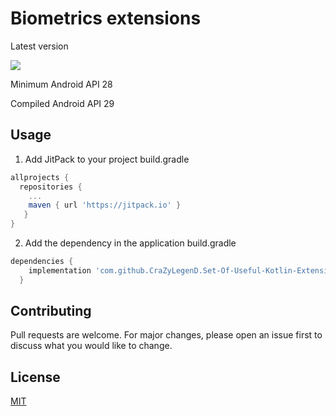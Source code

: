 
# Biometrics extensions

Latest version

[![](https://jitpack.io/v/CraZyLegenD/Set-Of-Useful-Kotlin-Extensions-and-Helpers.svg)](https://jitpack.io/#CraZyLegenD/Set-Of-Useful-Kotlin-Extensions-and-Helpers)

Minimum Android API 28

Compiled Android API 29

## Usage
1. Add JitPack to your project build.gradle

```gradle
allprojects {
  repositories {
    ...
    maven { url 'https://jitpack.io' }
   }
}
```

2. Add the dependency in the application build.gradle

```gradle
dependencies {
	implementation 'com.github.CraZyLegenD.Set-Of-Useful-Kotlin-Extensions-and-Helpers:biometrics:version'
  }
```


## Contributing
Pull requests are welcome. For major changes, please open an issue first to discuss what you would like to change.

## License
[MIT](https://choosealicense.com/licenses/mit/)

